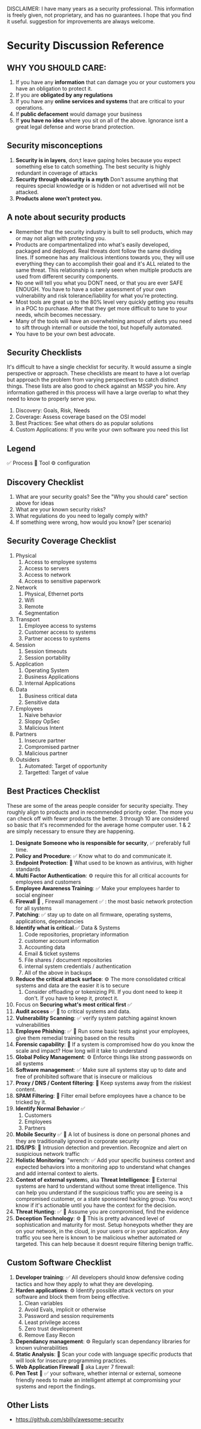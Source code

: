 DISCLAIMER: I have many years as a security professional. This information is freely given, not proprietary, and has no guarantees. I hope that you find it useful. suggestion for improvements are always welcome.

# Security Discussion Reference

## WHY YOU SHOULD CARE: 

1. If you have any **information** that can damage you or your customers you have an obligation to protect it. 
2. If you are **obligated by any regulations**
1. If you have any **online services and systems** that are critical to your operations.
1. If **public defacement** would damage your business
1. If **you have no idea** where you sit on all of the above. Ignorance isnt a great legal defense and worse brand protection.

## Security misconceptions

1. **Security is in layers**, don;t leave gaping holes because you expect something else to catch something. The best security is highly redundant in coverage of attacks
2. **Security through obscurity is a myth** Don't assume anything that requires special knowledge or is hidden or not advertised will not be attacked.
3. **Products alone won't protect you.** 

## A note about security products
* Remember that the security industry is built to sell products, which may or may not align with protecting you.
* Products are compartmentalized into what's easily developed, packaged and deployed. Real threats dont follow the same dividing lines. If someone has any malicious intentions towards you, they will use everything they can to accomplish their goal and it's ALL related to the same threat. This relationship is rarely seen when multiple products are used from different security components.
* No one will tell you what you DONT need, or that you are ever SAFE ENOUGH. You have to have a sober assessment of your own vulnerability and risk tolerance/liability for what you're protecting.
* Most tools are great up to the 80% level very quickly getting you results in a POC to purchase. After that they get more difficult to tune to your needs, whcih becomes necessary.
* Many of the tools will have an overwhelming amount of alerts you need to sift through internall or outside the tool, but hopefully automated. 
* You have to be your own best advocate.

## Security Checklists
It's difficult to have a single checklist for security. It would assume a single perspective or approach. These checklists are meant to have a lot overlap but approach the problem from varying perspectives to catch distinct things. These lists are also good to check against an MSSP you hire. Any information gathered in this process will have a large overlap to what they need to know to properly serve you.

1. Discovery: Goals, Risk, Needs
2. Coverage: Assess coverage based on the OSI model
3. Best Practices: See what others do as popular solutions
4. Custom Applications: If you write your own software you need this list

## Legend

:white_check_mark: Process
:wrench: Tool
:gear: configuration

## Discovery Checklist

1. What are your security goals? See the "Why you should care" section above for ideas
2. What are your known security risks?
3. What regulations do you need to legally comply with?
4. If something were wrong, how would you know? (per scenario)

## Security Coverage Checklist

1. Physical
	1. Access to employee systems
	1. Access to servers
	1. Access to network
	1. Access to sensitive paperwork
1. Network
	1. Physical, Ethernet ports
	1. Wifi
	1. Remote
	1. Segmentation
1. Transport
	1. Employee access to systems
	1. Customer access to systems
	1. Partner access to systems
1. Session
	1. Session timeouts
	1. Session portability
1. Application
	1. Operating System
	1. Business Applications
	1. Internal Applications
1. Data
	1. Business critical data
	1. Sensitive data
1. Employees
	1. Naive behavior
	1. Sloppy OpSec
	1. Malicious Intent
1. Partners
	1. Insecure partner
	1. Compromised partner
	1. Malicious partner
1. Outsiders
	1. Automated: Target of opportunity
	1. Targetted: Target of value

## Best Practices Checklist

These are some of the areas people consider for security specialty. They roughly align to products and in recommended priority order. The more you can check off with fewer products the better. 3 through 10 are considered so basic that it's recommended for the average home computer user. 1 & 2 are simply necessary to ensure they are happening.

1. **Designate Someone who is responsible for security**, :white_check_mark: preferably full time. 
1. **Policy and Procedure**: :white_check_mark: Know what to do and communicate it. 
1. **Endpoint Protection**: :wrench: What used to be known as antivirus, with higher standards 
1. **Multi Factor Authentication**: :gear: require this for all critical accounts for employees and customers
1. **Employee Awareness Training**: :white_check_mark: Make your employees harder to social engineer 
1. **Firewall** :wrench: , Firewall management :white_check_mark: :  the most basic network protection for all systems
1. **Patching**: :white_check_mark: stay up to date on all firmware, operating systems, applications, dependancies
1. **Identify what is critical**.:white_check_mark: Data & Systems
	1. Code repositories, proprietary information
	1. customer account information
	1. Accounting data
	1. Email & ticket systems
	1. File shares / document repositories
	1. internal system credentials / authentication
	1. All of the above in backups
1. **Reduce the critical attack surface**: :gear: The more consolidated critical systems and data are the easier it is to secure
	1. Consider offloading or tokenizing PII. If you dont need to keep it don't. If you have to keep it, protect it.
1. Focus on **Securing what's most critical first** :white_check_mark:
1. **Audit access** :white_check_mark: :wrench: to critical systems and data.
1. **Vulnerability Scanning**: :white_check_mark: verify system patching against known vulnerabilities
1. **Employee Phishing**: :white_check_mark: :wrench: Run some basic tests aginst your employees, give them remedial training based on the results
1. **Forensic capability**: :wrench: If a system is compromised how do you know the scale and impact? How long will it take to understand
1. **Global Policy Management**: :gear: Enforce things like strong passwords on all systems
1. **Software management**: :white_check_mark: Make sure all systems stay up to date and free of prohibited software that is insecure or malicious
1. **Proxy / DNS / Content filtering**: :wrench: Keep systems away from the riskiest content.
1. **SPAM Filtering**: :wrench: Filter email before employees have a chance to be tricked by it.
1. **Identify Normal Behavior** :white_check_mark:
	1. Customers
	1. Employees
	1. Partners
1. **Mobile Security** :white_check_mark: :wrench: A lot of business is done on personal phones and they are traditionally ignored in corporate security
1. **IDS/IPS**: :wrench: Intrusion detection and prevention. Recognize and alert on suspicious network traffic 
1. **Holistic Monitoring**: "wrench: :white_check_mark: Add your specific business context and expected behaviors into a monitoring app to understand what changes and add internal context to alerts.
1. **Context of external system**s, aka **Threat Intelligence**: :wrench: External systems are hard to understand without some threat intelligence. This can help you understand if the suspicious traffic you are seeing is a compromised customer, or a state sponsored hacking group. You won;t know if it's actionable until you have the context for the decision.
1. **Threat Hunting**: :white_check_mark: :wrench: Assume you are compromised, find the evidence
1. **Deception Technology**: :gear: :wrench: This is pretty advanced level of sophistication and maturity for most. Setup honeypots whether they are on your network, in the cloud, in your users or in your application. Any traffic you see here is known to be malicious whether automated or targeted. This can help because it doesnt require filtering benign traffic.

## Custom Software Checklist

1. **Developer training**: :white_check_mark: All developers should know defensive coding tactics and how they apply to what they are developing.
1. **Harden applications**: :gear: Identify possible attack vectors on your software and block them from being effective.
	1. Clean variables
	1. Avoid Evals, implicit or otherwise
	1. Password and session requirements
	1. Least privilege access
	1. Zero trust development
	1. Remove Easy Recon
1. **Dependancy management**: :gear: Regularly scan dependancy libraries for known vulnerabilities
1. **Static Analysis**: :wrench: Scan your code with language specific products that will look for insecure programming practices.
1. **Web Application Firewall** :wrench: aka Layer 7 firewall: 
1. **Pen Test** :wrench: :white_check_mark: your software, whether internal or external, someone friendly needs to make an intelligent attempt at compromising your systems and report the findings.

## Other Lists

- https://github.com/sbilly/awesome-security
